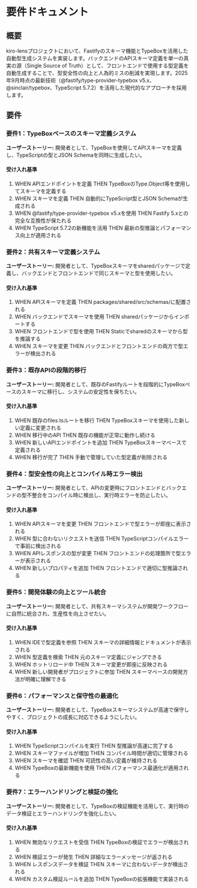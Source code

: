 # 要件ドキュメント

## 概要

kiro-lensプロジェクトにおいて、Fastifyのスキーマ機能とTypeBoxを活用した自動型生成システムを実装します。バックエンドのAPIスキーマ定義を単一の真実の源（Single Source of Truth）として、フロントエンドで使用する型定義を自動生成することで、型安全性の向上と人為的ミスの削減を実現します。2025年9月時点の最新技術（@fastify/type-provider-typebox v5.x、@sinclair/typebox、TypeScript 5.7.2）を活用した現代的なアプローチを採用します。

## 要件

### 要件1：TypeBoxベースのスキーマ定義システム

**ユーザーストーリー:** 開発者として、TypeBoxを使用してAPIスキーマを定義し、TypeScriptの型とJSON Schemaを同時に生成したい。

#### 受け入れ基準

1. WHEN APIエンドポイントを定義 THEN TypeBoxのType.Object等を使用してスキーマを定義する
2. WHEN スキーマを定義 THEN 自動的にTypeScript型とJSON Schemaが生成される
3. WHEN @fastify/type-provider-typebox v5.xを使用 THEN Fastify 5.xとの完全な互換性が保たれる
4. WHEN TypeScript 5.7.2の新機能を活用 THEN 最新の型推論とパフォーマンス向上が適用される

### 要件2：共有スキーマ定義システム

**ユーザーストーリー:** 開発者として、TypeBoxスキーマをsharedパッケージで定義し、バックエンドとフロントエンドで同じスキーマと型を使用したい。

#### 受け入れ基準

1. WHEN APIスキーマを定義 THEN packages/shared/src/schemas/に配置される
2. WHEN バックエンドでスキーマを使用 THEN sharedパッケージからインポートする
3. WHEN フロントエンドで型を使用 THEN Static<typeof Schema>でsharedのスキーマから型を推論する
4. WHEN スキーマを変更 THEN バックエンドとフロントエンドの両方で型エラーが検出される

### 要件3：既存APIの段階的移行

**ユーザーストーリー:** 開発者として、既存のFastifyルートを段階的にTypeBoxベースのスキーマに移行し、システムの安定性を保ちたい。

#### 受け入れ基準

1. WHEN 既存のfiles.tsルートを移行 THEN TypeBoxスキーマを使用した新しい定義に変更される
2. WHEN 移行中のAPI THEN 既存の機能が正常に動作し続ける
3. WHEN 新しいAPIエンドポイントを追加 THEN TypeBoxスキーマベースで定義される
4. WHEN 移行が完了 THEN 手動で管理していた型定義が削除される

### 要件4：型安全性の向上とコンパイル時エラー検出

**ユーザーストーリー:** 開発者として、APIの変更時にフロントエンドとバックエンドの型不整合をコンパイル時に検出し、実行時エラーを防止したい。

#### 受け入れ基準

1. WHEN APIスキーマを変更 THEN フロントエンドで型エラーが即座に表示される
2. WHEN 型に合わないリクエストを送信 THEN TypeScriptコンパイルエラーで事前に検出される
3. WHEN APIレスポンスの型が変更 THEN フロントエンドの処理箇所で型エラーが表示される
4. WHEN 新しいプロパティを追加 THEN フロントエンドで適切に型推論される

### 要件5：開発体験の向上とツール統合

**ユーザーストーリー:** 開発者として、共有スキーマシステムが開発ワークフローに自然に統合され、生産性を向上させたい。

#### 受け入れ基準

1. WHEN IDEで型定義を参照 THEN スキーマの詳細情報とドキュメントが表示される
2. WHEN 型定義を検索 THEN 元のスキーマ定義にジャンプできる
3. WHEN ホットリロード中 THEN スキーマ変更が即座に反映される
4. WHEN 新しい開発者がプロジェクトに参加 THEN スキーマベースの開発方法が明確に理解できる

### 要件6：パフォーマンスと保守性の最適化

**ユーザーストーリー:** 開発者として、TypeBoxスキーマシステムが高速で保守しやすく、プロジェクトの成長に対応できるようにしたい。

#### 受け入れ基準

1. WHEN TypeScriptコンパイルを実行 THEN 型推論が高速に完了する
2. WHEN スキーマファイルが増加 THEN コンパイル時間が適切に管理される
3. WHEN スキーマを確認 THEN 可読性の高い定義が維持される
4. WHEN TypeBoxの最新機能を使用 THEN パフォーマンス最適化が適用される

### 要件7：エラーハンドリングと検証の強化

**ユーザーストーリー:** 開発者として、TypeBoxの検証機能を活用して、実行時のデータ検証とエラーハンドリングを強化したい。

#### 受け入れ基準

1. WHEN 無効なリクエストを受信 THEN TypeBoxの検証でエラーが検出される
2. WHEN 検証エラーが発生 THEN 詳細なエラーメッセージが返される
3. WHEN レスポンスデータを検証 THEN スキーマに合わないデータが検出される
4. WHEN カスタム検証ルールを追加 THEN TypeBoxの拡張機能で実装される

